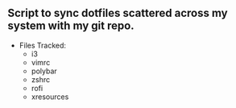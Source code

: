 ## **Script to sync dotfiles scattered across my system with my git repo.**

* Files Tracked:
    * i3
    * vimrc
    * polybar 
    * zshrc
    * rofi
    * xresources